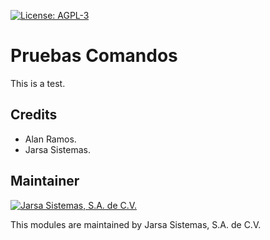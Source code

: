 [![License: AGPL-3](https://img.shields.io/badge/licence-AGPL--3-blue.svg)](http://www.gnu.org/licenses/agpl-3.0-standalone.html)

Pruebas Comandos
================

This is a test.

Credits
-------

- Alan Ramos.
- Jarsa Sistemas.

Maintainer
----------

[![Jarsa Sistemas, S.A. de C.V.](http://www.jarsa.com.mx/logo.png)](http://www.jarsa.com.mx)

This modules are maintained by Jarsa Sistemas, S.A. de C.V.
